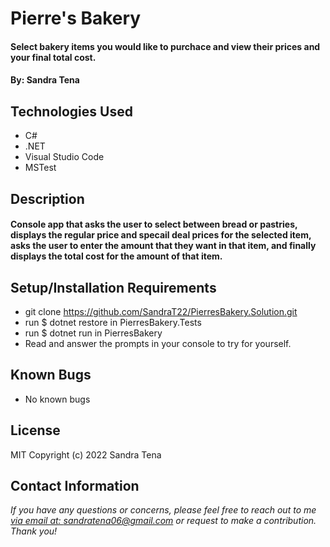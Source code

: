 # Pierre's Bakery

#### Select bakery items you would like to purchace and view their prices and your final total cost. 

#### By: Sandra Tena

## Technologies Used

* C#
* .NET
* Visual Studio Code
* MSTest

## Description
#### Console app that asks the user to select between bread or pastries, displays the regular price and specail deal prices for the selected item, asks the user to enter the amount that they want in that item, and finally displays the total cost for the amount of that item. 

## Setup/Installation Requirements

* git clone https://github.com/SandraT22/PierresBakery.Solution.git
* run $ dotnet restore in PierresBakery.Tests
* run $ dotnet run in PierresBakery
* Read and answer the prompts in your console to try for yourself. 

## Known Bugs

* No known bugs

## License
MIT
Copyright (c) 2022 Sandra Tena
## Contact Information
_If you have any questions or concerns, please feel free to reach out to me [via email at: sandratena06@gmail.com](mailto:sandratena06@gmail.com) or request to make a contribution. Thank you!_ 